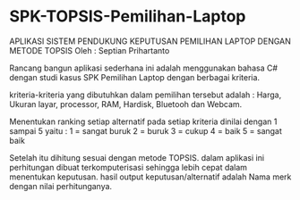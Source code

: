 # SPK-TOPSIS-Pemilihan-Laptop

APLIKASI SISTEM PENDUKUNG KEPUTUSAN PEMILIHAN LAPTOP
DENGAN METODE TOPSIS
Oleh : Septian Prihartanto


Rancang bangun aplikasi sederhana ini adalah menggunakan bahasa C# dengan studi kasus SPK Pemilihan Laptop
dengan berbagai kriteria.

kriteria-kriteria yang dibutuhkan dalam pemilihan tersebut adalah : Harga, Ukuran layar, processor, RAM, Hardisk, Bluetooh dan Webcam.

Menentukan ranking setiap alternatif pada setiap kriteria dinilai dengan 1 sampai 5 yaitu :
1 = sangat buruk
2 = buruk
3 = cukup
4 = baik
5 = sangat baik


Setelah itu dihitung sesuai dengan metode TOPSIS.
dalam aplikasi ini perhitungan dibuat terkomputerisasi sehingga lebih cepat dalam menentukan keputusan. hasil output keputusan/alternatif adalah Nama merk 
dengan nilai perhitunganya.

